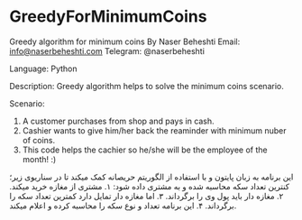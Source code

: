 # GreedyForMinimumCoins
Greedy algorithm for minimum coins 
By Naser Beheshti
Email: info@naserbeheshti.com
Telegram: @naserbeheshti

Language: Python

Description: 
Greedy algorithm helps to solve the minimum coins scenario.

Scenario: 
1. A customer purchases from shop and pays in cash.
2. Cashier wants to give him/her back the reaminder with minimum nuber of coins.
3. This code helps the cachier so he/she will be the employee of the month! :)

این برنامه به زبان پایتون و با استفاده از الگوریتم حریصانه کمک میکند تا در سناریوی زیر؛ کنترین تعداد سکه محاسبه شده و به مشتری داده شود:
۱. مشتری از مغازه خرید میکند.
۲. مغازه دار باید پول وی را برگرداند.
۳. اما مغازه دار تمایل دارد کمترین تعداد سکه را برگرداند.
۴. این برنامه تعداد و نوع سکه را محاسبه کرده و اعلام میکند.
